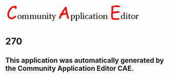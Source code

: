![CAE](https://github.com/PhilCAEOrg/CAE-Deployment-Temp/blob/master/img/logo.png)  

270
===================


This application was automatically generated by the Community Application Editor CAE.  
---------------
